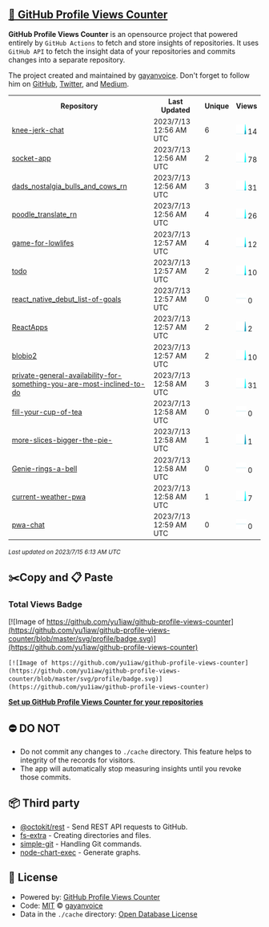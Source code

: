 ## [🚀 GitHub Profile Views Counter](https://github.com/gayanvoice/github-profile-views-counter)
**GitHub Profile Views Counter** is an opensource project that powered entirely by  `GitHub Actions` to fetch and store insights of repositories.
It uses `GitHub API` to fetch the insight data of your repositories and commits changes into a separate repository.

The project created and maintained by [gayanvoice](https://github.com/gayanvoice). Don't forget to follow him on [GitHub](https://github.com/gayanvoice), [Twitter](https://twitter.com/gayanvoice), and [Medium](https://gayanvoice.medium.com/).

<table>
	<tr>
		<th>
			Repository
		</th>
		<th>
			Last Updated
		</th>
		<th>
			Unique
		</th>
		<th>
			Views
		</th>
	</tr>
	<tr>
		<td>
			<a href="https://github.com/yu1iaw/github-profile-views-counter/tree/master/readme/655352854/year.md">
				knee-jerk-chat
			</a>
		</td>
		<td>
			2023/7/13 12:56 AM UTC
		</td>
		<td>
			6
		</td>
		<td>
			<img alt="Response time graph" src="https://github.com/yu1iaw/github-profile-views-counter/raw/master/graph/655352854/small/year.png" height="20"> 14
		</td>
	</tr>
	<tr>
		<td>
			<a href="https://github.com/yu1iaw/github-profile-views-counter/tree/master/readme/659772349/year.md">
				socket-app
			</a>
		</td>
		<td>
			2023/7/13 12:56 AM UTC
		</td>
		<td>
			2
		</td>
		<td>
			<img alt="Response time graph" src="https://github.com/yu1iaw/github-profile-views-counter/raw/master/graph/659772349/small/year.png" height="20"> 78
		</td>
	</tr>
	<tr>
		<td>
			<a href="https://github.com/yu1iaw/github-profile-views-counter/tree/master/readme/629386293/year.md">
				dads_nostalgia_bulls_and_cows_rn
			</a>
		</td>
		<td>
			2023/7/13 12:56 AM UTC
		</td>
		<td>
			3
		</td>
		<td>
			<img alt="Response time graph" src="https://github.com/yu1iaw/github-profile-views-counter/raw/master/graph/629386293/small/year.png" height="20"> 31
		</td>
	</tr>
	<tr>
		<td>
			<a href="https://github.com/yu1iaw/github-profile-views-counter/tree/master/readme/626462707/year.md">
				poodle_translate_rn
			</a>
		</td>
		<td>
			2023/7/13 12:56 AM UTC
		</td>
		<td>
			4
		</td>
		<td>
			<img alt="Response time graph" src="https://github.com/yu1iaw/github-profile-views-counter/raw/master/graph/626462707/small/year.png" height="20"> 26
		</td>
	</tr>
	<tr>
		<td>
			<a href="https://github.com/yu1iaw/github-profile-views-counter/tree/master/readme/616364805/year.md">
				game-for-lowlifes
			</a>
		</td>
		<td>
			2023/7/13 12:57 AM UTC
		</td>
		<td>
			4
		</td>
		<td>
			<img alt="Response time graph" src="https://github.com/yu1iaw/github-profile-views-counter/raw/master/graph/616364805/small/year.png" height="20"> 12
		</td>
	</tr>
	<tr>
		<td>
			<a href="https://github.com/yu1iaw/github-profile-views-counter/tree/master/readme/565466588/year.md">
				todo
			</a>
		</td>
		<td>
			2023/7/13 12:57 AM UTC
		</td>
		<td>
			2
		</td>
		<td>
			<img alt="Response time graph" src="https://github.com/yu1iaw/github-profile-views-counter/raw/master/graph/565466588/small/year.png" height="20"> 10
		</td>
	</tr>
	<tr>
		<td>
			<a href="https://github.com/yu1iaw/github-profile-views-counter/tree/master/readme/614274554/year.md">
				react_native_debut_list-of-goals
			</a>
		</td>
		<td>
			2023/7/13 12:57 AM UTC
		</td>
		<td>
			0
		</td>
		<td>
			<img alt="Response time graph" src="https://github.com/yu1iaw/github-profile-views-counter/raw/master/graph/614274554/small/year.png" height="20"> 0
		</td>
	</tr>
	<tr>
		<td>
			<a href="https://github.com/yu1iaw/github-profile-views-counter/tree/master/readme/555288473/year.md">
				ReactApps
			</a>
		</td>
		<td>
			2023/7/13 12:57 AM UTC
		</td>
		<td>
			2
		</td>
		<td>
			<img alt="Response time graph" src="https://github.com/yu1iaw/github-profile-views-counter/raw/master/graph/555288473/small/year.png" height="20"> 2
		</td>
	</tr>
	<tr>
		<td>
			<a href="https://github.com/yu1iaw/github-profile-views-counter/tree/master/readme/574462714/year.md">
				blobio2
			</a>
		</td>
		<td>
			2023/7/13 12:57 AM UTC
		</td>
		<td>
			2
		</td>
		<td>
			<img alt="Response time graph" src="https://github.com/yu1iaw/github-profile-views-counter/raw/master/graph/574462714/small/year.png" height="20"> 10
		</td>
	</tr>
	<tr>
		<td>
			<a href="https://github.com/yu1iaw/github-profile-views-counter/tree/master/readme/526965576/year.md">
				private-general-availability-for-something-you-are-most-inclined-to-do
			</a>
		</td>
		<td>
			2023/7/13 12:58 AM UTC
		</td>
		<td>
			3
		</td>
		<td>
			<img alt="Response time graph" src="https://github.com/yu1iaw/github-profile-views-counter/raw/master/graph/526965576/small/year.png" height="20"> 31
		</td>
	</tr>
	<tr>
		<td>
			<a href="https://github.com/yu1iaw/github-profile-views-counter/tree/master/readme/508028497/year.md">
				fill-your-cup-of-tea
			</a>
		</td>
		<td>
			2023/7/13 12:58 AM UTC
		</td>
		<td>
			0
		</td>
		<td>
			<img alt="Response time graph" src="https://github.com/yu1iaw/github-profile-views-counter/raw/master/graph/508028497/small/year.png" height="20"> 0
		</td>
	</tr>
	<tr>
		<td>
			<a href="https://github.com/yu1iaw/github-profile-views-counter/tree/master/readme/515932472/year.md">
				more-slices-bigger-the-pie-
			</a>
		</td>
		<td>
			2023/7/13 12:58 AM UTC
		</td>
		<td>
			1
		</td>
		<td>
			<img alt="Response time graph" src="https://github.com/yu1iaw/github-profile-views-counter/raw/master/graph/515932472/small/year.png" height="20"> 1
		</td>
	</tr>
	<tr>
		<td>
			<a href="https://github.com/yu1iaw/github-profile-views-counter/tree/master/readme/513423299/year.md">
				Genie-rings-a-bell
			</a>
		</td>
		<td>
			2023/7/13 12:58 AM UTC
		</td>
		<td>
			0
		</td>
		<td>
			<img alt="Response time graph" src="https://github.com/yu1iaw/github-profile-views-counter/raw/master/graph/513423299/small/year.png" height="20"> 0
		</td>
	</tr>
	<tr>
		<td>
			<a href="https://github.com/yu1iaw/github-profile-views-counter/tree/master/readme/660709960/year.md">
				current-weather-pwa
			</a>
		</td>
		<td>
			2023/7/13 12:58 AM UTC
		</td>
		<td>
			1
		</td>
		<td>
			<img alt="Response time graph" src="https://github.com/yu1iaw/github-profile-views-counter/raw/master/graph/660709960/small/year.png" height="20"> 7
		</td>
	</tr>
	<tr>
		<td>
			<a href="https://github.com/yu1iaw/github-profile-views-counter/tree/master/readme/663179080/year.md">
				pwa-chat
			</a>
		</td>
		<td>
			2023/7/13 12:59 AM UTC
		</td>
		<td>
			0
		</td>
		<td>
			<img alt="Response time graph" src="https://github.com/yu1iaw/github-profile-views-counter/raw/master/graph/663179080/small/year.png" height="20"> 0
		</td>
	</tr>
</table>

<small><i>Last updated on 2023/7/15 6:13 AM UTC</i></small>

## ✂️Copy and 📋 Paste
### Total Views Badge
[![Image of https://github.com/yu1iaw/github-profile-views-counter](https://github.com/yu1iaw/github-profile-views-counter/blob/master/svg/profile/badge.svg)](https://github.com/yu1iaw/github-profile-views-counter)

```readme
[![Image of https://github.com/yu1iaw/github-profile-views-counter](https://github.com/yu1iaw/github-profile-views-counter/blob/master/svg/profile/badge.svg)](https://github.com/yu1iaw/github-profile-views-counter)
```
[**Set up GitHub Profile Views Counter for your repositories**](https://github.com/gayanvoice/github-profile-views-counter)
## ⛔ DO NOT
- Do not commit any changes to `./cache` directory. This feature helps to integrity of the records for visitors.
- The app will automatically stop measuring insights until you revoke those commits.
## 📦 Third party

- [@octokit/rest](https://www.npmjs.com/package/@octokit/rest) - Send REST API requests to GitHub.
- [fs-extra](https://www.npmjs.com/package/fs-extra) - Creating directories and files.
- [simple-git](https://www.npmjs.com/package/simple-git) - Handling Git commands.
- [node-chart-exec](https://www.npmjs.com/package/node-chart-exec) - Generate graphs.
## 📄 License
- Powered by: [GitHub Profile Views Counter](https://github.com/gayanvoice/github-profile-views-counter)
- Code: [MIT](./LICENSE) © [gayanvoice](https://github.com/gayanvoice)
- Data in the `./cache` directory: [Open Database License](https://opendatacommons.org/licenses/odbl/1-0/)